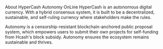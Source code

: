About HyperCash Autonomy OnLine
HyperCash is an autonomous digital currency. With a hybrid consensus system, it is built to be a decentralized, sustainable, and self-ruling currency where stakeholders make the rules.

Autonomy is a censorship-resistant blockchain-anchored public proposal system, which empowers users to submit their own projects for self-funding from Hcash's block subsidy. Autonomy ensures the ecosystem remains sustainable and thrives.